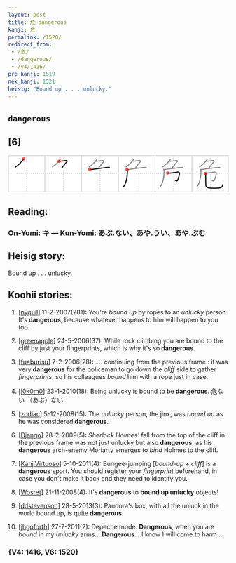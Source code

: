 ```yaml
---
layout: post
title: 危 dangerous
kanji: 危
permalink: /1520/
redirect_from:
 - /危/
 - /dangerous/
 - /v4/1416/
pre_kanji: 1519
nex_kanji: 1521
heisig: "Bound up . . . unlucky."
---
```


## `dangerous`

## [6]

<div class="stroke"><img src="../images/E58DB1.png" /></div>

## Reading:

### On-Yomi: キ &mdash; Kun-Yomi: あぶ.ない、あや.うい、あや.ぶむ

## Heisig story:

Bound up . . . unlucky.

## Koohii stories:

1) [<a href="http://kanji.koohii.com/profile/nyquil">nyquil</a>] 11-2-2007(281): You&#039;re <em>bound up</em> by ropes to an <em>unlucky</em> person. It&#039;s<strong> dangerous</strong>, because whatever happens to him will happen to you too.

2) [<a href="http://kanji.koohii.com/profile/greenapple">greenapple</a>] 24-5-2006(37): While rock climbing you are bound to the cliff by just your fingerprints, which is why it&#039;s so<strong> dangerous</strong>.

3) [<a href="http://kanji.koohii.com/profile/fuaburisu">fuaburisu</a>] 7-2-2006(28): .... continuing from the previous frame : it was very<strong> dangerous</strong> for the policeman to go down the <em>cliff</em> side to gather <em>fingerprints</em>, so his colleagues <em>bound</em> him with a rope just in case.

4) [<a href="http://kanji.koohii.com/profile/j0k0m0">j0k0m0</a>] 23-1-2010(18): Being unlucky is bound to be<strong> dangerous</strong>. 危ない （あぶ）ない.

5) [<a href="http://kanji.koohii.com/profile/zodiac">zodiac</a>] 5-12-2008(15): The <em>unlucky</em> person, the jinx, was <em>bound up</em> as he was considered<strong> dangerous</strong>.

6) [<a href="http://kanji.koohii.com/profile/Django">Django</a>] 28-2-2009(5): <em>Sherlock Holmes&#039;</em> fall from the top of the cliff in the previous frame was not just unlucky but also<strong> dangerous</strong>, as his<strong> dangerous</strong> arch-enemy Moriarty emerges to <em>bind</em> Holmes to the cliff.

7) [<a href="http://kanji.koohii.com/profile/KanjiVirtuoso">KanjiVirtuoso</a>] 5-10-2011(4): Bungee-jumping [<em>bound-up</em> + <em>cliff</em>] is a<strong> dangerous</strong> sport. You should register your <em>fingerprint</em> beforehand, in case you don&#039;t make it back and they need to identify you.

8) [<a href="http://kanji.koohii.com/profile/Wosret">Wosret</a>] 21-11-2008(4): It&#039;s<strong> dangerous</strong> to <strong>bound up unlucky</strong> objects!

9) [<a href="http://kanji.koohii.com/profile/ddstevenson">ddstevenson</a>] 28-5-2013(3): Pandora&#039;s box, with all the unluck in the world bound up, is quite<strong> dangerous</strong>.

10) [<a href="http://kanji.koohii.com/profile/jhgoforth">jhgoforth</a>] 27-7-2011(2): Depeche mode: <strong>Dangerous</strong>, when you are <em>bound</em> in my <em>unlucky</em> arms....<strong>Dangerous</strong>....I know I will come to harm...

### {V4: 1416, V6: 1520}

